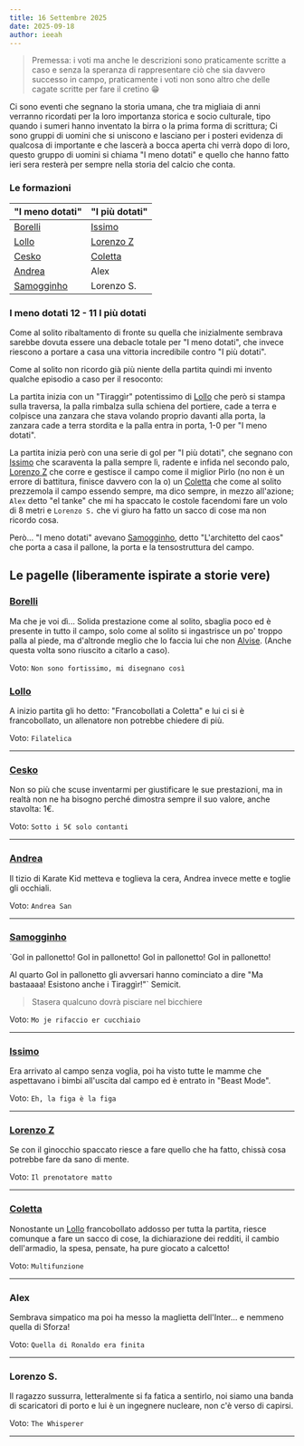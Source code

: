```yaml
---
title: 16 Settembre 2025
date: 2025-09-18
author: ieeah
---
```


> Premessa: i voti ma anche le descrizioni sono praticamente scritte a caso e senza la speranza di rappresentare ciò che
sia davvero successo in campo, praticamente i voti non sono altro che delle cagate scritte per fare il cretino 😁

Ci sono eventi che segnano la storia umana, che tra migliaia di anni verranno ricordati per la loro importanza storica e socio culturale, tipo quando i sumeri hanno inventato la birra o la prima forma di scrittura; Ci sono gruppi di uomini che si uniscono e lasciano per i posteri evidenza di qualcosa di importante e che lascerà a bocca aperta chi verrà dopo di loro, questo gruppo di uomini si chiama "I meno dotati" e quello che hanno fatto ieri sera resterà per sempre nella storia del calcio che conta.

### Le formazioni

| "I meno dotati"                       | "I più dotati"                       |
|---------------------------------------|--------------------------------------|
| [Borelli](/players/it/borelli)        | [Issimo](/players/it/issimo)         |
| [Lollo](/players/it/lollo)            | [Lorenzo Z](/players/it/zeffiro)     |
| [Cesko](/players/it/cesko)            | [Coletta](/players/it/coletta)       |
| [Andrea](/players/it/andrea)          | Alex                                 |
| [Samogginho](/players/it/samogginho)  | Lorenzo S.                           |

### I meno dotati 12 - 11 I più dotati

Come al solito ribaltamento di fronte su quella che inizialmente sembrava sarebbe dovuta essere una debacle totale per "I meno dotati", che invece riescono a portare a casa una vittoria incredibile contro "I più dotati".

Come al solito non ricordo già più niente della partita quindi mi invento qualche episodio a caso per il resoconto:

La partita inizia con un "Tiraggìr" potentissimo di [Lollo](/players/it/lollo) che però si stampa sulla traversa, la palla rimbalza sulla schiena del portiere, cade a terra e colpisce una zanzara che stava volando proprio davanti alla porta, la zanzara cade a terra stordita e la palla entra in porta, 1-0 per "I meno dotati".

La partita inizia però con una serie di gol per "I più dotati", che segnano con [Issimo](/players/it/issimo) che scaraventa la palla sempre lì, radente e infida nel secondo palo, [Lorenzo Z](/players/it/zeffiro) che corre e gestisce il campo come il miglior Pirlo (no non è un errore di battitura, finisce davvero con la o) un [Coletta](/players/it/coletta) che come al solito prezzemola il campo essendo sempre, ma dico sempre, in mezzo all'azione; `Alex` detto "el tanke" che mi ha spaccato le costole facendomi fare un volo di 8 metri e `Lorenzo S.` che vi giuro ha fatto un sacco di cose ma non ricordo cosa.

Però... "I meno dotati" avevano [Samogginho](/players/it/samogginho), detto "L'architetto del caos" che porta a casa il pallone, la porta e la tensostruttura del campo.

## Le pagelle (liberamente ispirate a storie vere)

### [Borelli](/players/it/borelli)

Ma che je voi dì...
Solida prestazione come al solito, sbaglia poco ed è presente in tutto il campo, solo come al solito si ingastrisce un po' troppo
palla al piede, ma d'altronde meglio che lo faccia lui che non [Alvise](/players/it/zingales). (Anche questa volta sono riuscito a citarlo a caso).

Voto: `Non sono fortissimo, mi disegnano così`

### [Lollo](/players/it/lollo)

A inizio partita gli ho detto: "Francobollati a Coletta" e lui ci si è francobollato, un allenatore non potrebbe chiedere di più.

Voto: `Filatelica`

---

### [Cesko](/players/it/cesko)

Non so più che scuse inventarmi per giustificare le sue prestazioni, ma in realtà non ne ha bisogno perché dimostra sempre il suo valore, anche stavolta: 1€.

Voto: `Sotto i 5€ solo contanti`

---

### [Andrea](/players/it/andrea)

Il tizio di Karate Kid metteva e toglieva la cera, Andrea invece mette e toglie gli occhiali.

Voto: `Andrea San`

---

### [Samogginho](/players/it/samogginho)

`Gol in pallonetto! Gol in pallonetto! Gol in pallonetto! Gol in pallonetto!

Al quarto Gol in pallonetto gli avversari hanno cominciato a dire "Ma bastaaaa! Esistono anche i Tiraggìr!"` Semicit.

> Stasera qualcuno dovrà pisciare nel bicchiere

Voto: `Mo je rifaccio er cucchiaio`

---

### [Issimo](/players/it/issimo)

Era arrivato al campo senza voglia, poi ha visto tutte le mamme che aspettavano i bimbi all'uscita dal campo ed è entrato in "Beast Mode".

Voto: `Eh, la figa è la figa`

---

### [Lorenzo Z](/players/it/zeffiro)

Se con il ginocchio spaccato riesce a fare quello che ha fatto, chissà cosa potrebbe fare da sano di mente.

Voto: `Il prenotatore matto`

---

### [Coletta](/players/it/coletta)

Nonostante un [Lollo](/players/it/lollo) francobollato addosso per tutta la partita, riesce comunque a fare un sacco di cose, la dichiarazione dei redditi, il cambio dell'armadio, la spesa, pensate, ha pure giocato a calcetto!

Voto: `Multifunzione`

---

### Alex

Sembrava simpatico ma poi ha messo la maglietta dell'Inter... e nemmeno quella di Sforza!

Voto: `Quella di Ronaldo era finita`

---

### Lorenzo S.

Il ragazzo sussurra, letteralmente si fa fatica a sentirlo, noi siamo una banda di scaricatori di porto e lui è un ingegnere nucleare, non c'è verso di capirsi.


Voto: `The Whisperer`

---

